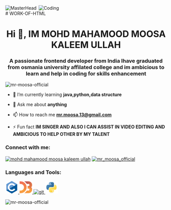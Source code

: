 <img align="right" alt="Coding" width="400" src="https://media.licdn.com/dms/image/D5612AQGOmwfIE5mlWA/article-cover_image-shrink_720_1280/0/1674617947228?e=2147483647&v=beta&t=FTU_isQ6VYfV5D_ueFHPWvT8ZqgDeJG3yr8Mi8lpfk0">
<img src="https://user-images.githubusercontent.com/74038190/213910845-af37a709-8995-40d6-be59-724526e3c3d7.gif" alt="MasterHead" />
# WORK-OF-HTML
<h1 align="center">Hi 👋, IM MOHD MAHAMOOD MOOSA KALEEM ULLAH</h1>
<h3 align="center">A passionate frontend developer from India Ihave graduated from osmania university affilated college and im ambicious to learn and help in coding for skills enhancement</h3>

<p align="left"> <img src="https://komarev.com/ghpvc/?username=mr-moosa-official&label=Profile%20views&color=0e75b6&style=flat" alt="mr-moosa-official" /> </p>

- 🌱 I’m currently learning **java,python,data structure**

- 💬 Ask me about **anything**

- 📫 How to reach me **mr.moosa.13@gmail.com**

- ⚡ Fun fact **IM SINGER AND ALSO I CAN ASSIST IN VIDEO EDITING AND AMBICIOUS TO HELP OTHER BY MY TALENT**

<h3 align="left">Connect with me:</h3>
<p align="left">
<a href="https://linkedin.com/in/mohd mahamood moosa kaleem ullah" target="blank"><img align="center" src="https://raw.githubusercontent.com/rahuldkjain/github-profile-readme-generator/master/src/images/icons/Social/linked-in-alt.svg" alt="mohd mahamood moosa kaleem ullah" height="30" width="40" /></a>
<a href="https://instagram.com/mr_moosa_official" target="blank"><img align="center" src="https://raw.githubusercontent.com/rahuldkjain/github-profile-readme-generator/master/src/images/icons/Social/instagram.svg" alt="mr_moosa_official" height="30" width="40" /></a>
</p>

<h3 align="left">Languages and Tools:</h3>
<p align="left"> <a href="https://www.cprogramming.com/" target="_blank" rel="noreferrer"> <img src="https://raw.githubusercontent.com/devicons/devicon/master/icons/c/c-original.svg" alt="c" width="40" height="40"/> </a> <a href="https://d3js.org/" target="_blank" rel="noreferrer"> <img src="https://raw.githubusercontent.com/devicons/devicon/master/icons/d3js/d3js-original.svg" alt="d3js" width="40" height="40"/> </a> <a href="https://git-scm.com/" target="_blank" rel="noreferrer"> <img src="https://www.vectorlogo.zone/logos/git-scm/git-scm-icon.svg" alt="git" width="40" height="40"/> </a> <a href="https://www.python.org" target="_blank" rel="noreferrer"> <img src="https://raw.githubusercontent.com/devicons/devicon/master/icons/python/python-original.svg" alt="python" width="40" height="40"/> </a> </p>

<p><img align="center" src="https://github-readme-stats.vercel.app/api/top-langs?username=mr-moosa-official&show_icons=true&locale=en&layout=compact" alt="mr-moosa-official" /></p>
